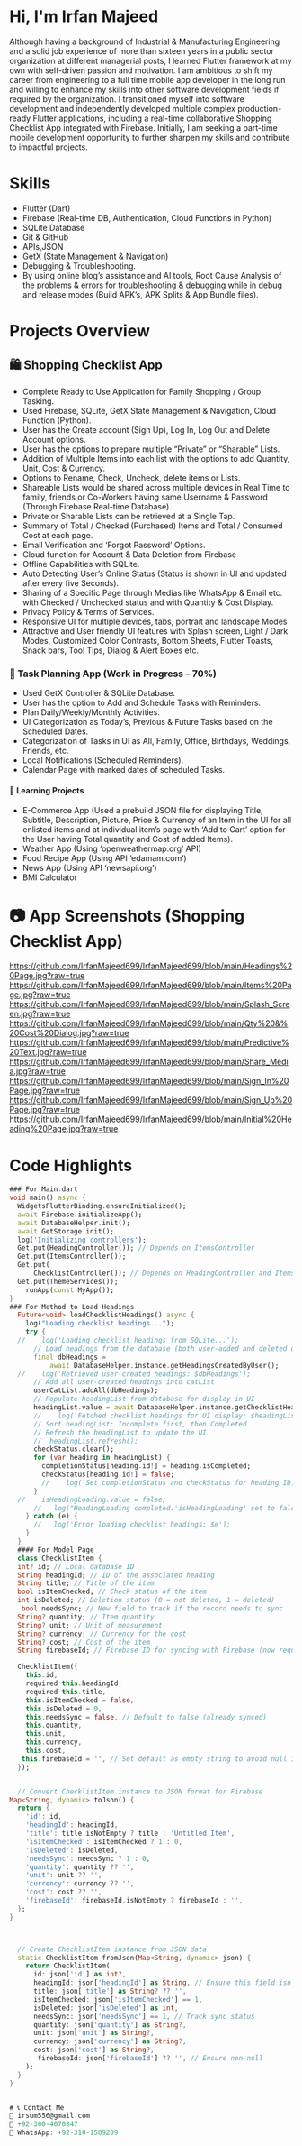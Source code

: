 # Hi, I'm Irfan Majeed

Although having a background of Industrial & Manufacturing Engineering and a solid job experience of more than sixteen years in a public sector organization 
at different managerial posts, I learned Flutter framework at my own with self-driven passion and motivation. I am ambitious to shift my career 
from engineering to a full time mobile app developer in the long run and willing to enhance my skills into other software development fields 
if required by the organization.
I transitioned myself into software development and independently developed multiple complex production-ready Flutter applications, 
including a real-time collaborative Shopping Checklist App integrated with Firebase.
Initially, I am seeking a part-time mobile development opportunity to further sharpen my skills and contribute to impactful projects.

# Skills
- Flutter (Dart)
- Firebase (Real-time DB, Authentication, Cloud Functions in Python)
- SQLite Database
- Git & GitHub
- APIs,JSON
- GetX (State Management & Navigation)
- Debugging & Troubleshooting.
- By using online blog’s assistance and AI tools, Root Cause Analysis of the problems & errors for troubleshooting & debugging while in debug and 
release modes (Build APK’s, APK Splits & App Bundle files).

# Projects Overview

## 🛍 Shopping Checklist App
- Complete Ready to Use Application for Family Shopping / Group Tasking.
- Used Firebase, SQLite, GetX State Management & Navigation, Cloud Function (Python).
- User has the Create account (Sign Up), Log In, Log Out and Delete Account options.
- User has the options to prepare multiple “Private” or “Sharable” Lists.
- Addition of Multiple Items into each list with the options to add Quantity, Unit, Cost & Currency.
- Options to Rename, Check, Uncheck, delete items or Lists.
- Shareable Lists would be shared across multiple devices in Real Time to family, friends or Co-Workers having same Username & Password (Through Firebase Real-time Database).
- Private or Sharable Lists can be retrieved at a Single Tap.
- Summary of Total / Checked (Purchased) Items and Total / Consumed Cost at each page.
- Email Verification and ‘Forgot Password’ Options.
- Cloud function for Account & Data Deletion from Firebase
- Offline Capabilities with SQLite.
- Auto Detecting User’s Online Status (Status is shown in UI and updated after every five Seconds).
- Sharing of a Specific Page through Medias like WhatsApp & Email etc. with Checked / Unchecked status and with Quantity & Cost Display.
- Privacy Policy & Terms of Services.
- Responsive UI for multiple devices, tabs, portrait and landscape Modes
- Attractive and User friendly UI features with Splash screen, Light / Dark Modes, Customized Color Contrasts, Bottom Sheets, Flutter Toasts,
  Snack bars, Tool Tips, Dialog & Alert Boxes etc.

### 📅 Task Planning App (Work in Progress – 70%)
- Used GetX Controller & SQLite Database.
- User has the option to Add and Schedule Tasks with Reminders.
- Plan Daily/Weekly/Monthly Activities.
- UI Categorization as Today’s, Previous & Future Tasks based on the Scheduled Dates.
- Categorization of Tasks in UI as All, Family, Office, Birthdays, Weddings, Friends, etc.
- Local Notifications (Scheduled Reminders).
- Calendar Page with marked dates of scheduled Tasks.


#### 📲 Learning Projects
- E-Commerce App (Used a prebuild JSON file for displaying Title, Subtitle, Description, Picture, Price & Currency of an
Item in the UI for all enlisted items and at individual item’s page with ‘Add to Cart’ option for the User having Total quantity and Cost of added Items).
- Weather App (Using ‘openweathermap.org’ API)
- Food Recipe App (Using API ‘edamam.com’)
- News App (Using API ‘newsapi.org’)
- BMI Calculator


# 📷 App Screenshots (Shopping Checklist App)
https://github.com/IrfanMajeed699/IrfanMajeed699/blob/main/Headings%20Page.jpg?raw=true
https://github.com/IrfanMajeed699/IrfanMajeed699/blob/main/Items%20Page.jpg?raw=true
https://github.com/IrfanMajeed699/IrfanMajeed699/blob/main/Splash_Screen.jpg?raw=true
https://github.com/IrfanMajeed699/IrfanMajeed699/blob/main/Qty%20&%20Cost%20Dialog.jpg?raw=true
https://github.com/IrfanMajeed699/IrfanMajeed699/blob/main/Predictive%20Text.jpg?raw=true
https://github.com/IrfanMajeed699/IrfanMajeed699/blob/main/Share_Media.jpg?raw=true
https://github.com/IrfanMajeed699/IrfanMajeed699/blob/main/Sign_In%20Page.jpg?raw=true
https://github.com/IrfanMajeed699/IrfanMajeed699/blob/main/Sign_Up%20Page.jpg?raw=true
https://github.com/IrfanMajeed699/IrfanMajeed699/blob/main/Initial%20Heading%20Page.jpg?raw=true

#  Code Highlights
```dart
### For Main.dart
void main() async {
  WidgetsFlutterBinding.ensureInitialized();
  await Firebase.initializeApp();
  await DatabaseHelper.init();
  await GetStorage.init();
  log('Initializing controllers');
  Get.put(HeadingController()); // Depends on ItemsController
  Get.put(ItemsController());
  Get.put(
      ChecklistController()); // Depends on HeadingController and ItemsController
  Get.put(ThemeServices());
    runApp(const MyApp());
}
### For Method to Load Headings
  Future<void> loadChecklistHeadings() async {
    log("Loading checklist headings...");
    try {
  //    log('Loading checklist headings from SQLite...');
      // Load headings from the database (both user-added and deleted ones)
      final dbHeadings =
          await DatabaseHelper.instance.getHeadingsCreatedByUser();
  //    log('Retrieved user-created headings: $dbHeadings');
      // Add all user-created headings into catList
      userCatList.addAll(dbHeadings);
      // Populate headingList from database for display in UI
      headingList.value = await DatabaseHelper.instance.getChecklistHeadings();
      //    log('Fetched checklist headings for UI display: $headingList and Heading ${headingList[3].heading} by ${headingList[3].addedByUserId}');
      // Sort headingList: Incomplete first, then Completed
      // Refresh the headingList to update the UI
      //  headingList.refresh();
      checkStatus.clear();
      for (var heading in headingList) {
        completionStatus[heading.id!] = heading.isCompleted;
        checkStatus[heading.id!] = false;
        //    log('Set completionStatus and checkStatus for heading ID: ${heading.id},Heading:${heading.heading}, isCompleted: ${heading.isCompleted}, FirebaseID: ${heading.firebaseId} , User: ${heading.addedByUserId}');
      }
  //    isHeadingLoading.value = false;
      //   log("HeadingLoading completed.'isHeadingLoading' set to false.");
    } catch (e) {
      //   log('Error loading checklist headings: $e');
    }
  }
  #### For Model Page
  class ChecklistItem {
  int? id; // Local database ID
  String headingId; // ID of the associated heading
  String title; // Title of the item
  bool isItemChecked; // Check status of the item
  int isDeleted; // Deletion status (0 = not deleted, 1 = deleted)
   bool needsSync; // New field to track if the record needs to sync
  String? quantity; // Item quantity
  String? unit; // Unit of measurement
  String? currency; // Currency for the cost
  String? cost; // Cost of the item
  String firebaseId; // Firebase ID for syncing with Firebase (now required)

  ChecklistItem({
    this.id,
    required this.headingId,
    required this.title,
    this.isItemChecked = false,
    this.isDeleted = 0,
    this.needsSync = false, // Default to false (already synced)
    this.quantity,
    this.unit,
    this.currency,
    this.cost,
   this.firebaseId = '', // Set default as empty string to avoid null issues
  });


  // Convert ChecklistItem instance to JSON format for Firebase
Map<String, dynamic> toJson() {
  return {
    'id': id,
    'headingId': headingId,
    'title': title.isNotEmpty ? title : 'Untitled Item',
    'isItemChecked': isItemChecked ? 1 : 0,
    'isDeleted': isDeleted,
    'needsSync': needsSync ? 1 : 0,
    'quantity': quantity ?? '',
    'unit': unit ?? '',
    'currency': currency ?? '',
    'cost': cost ?? '',
    'firebaseId': firebaseId.isNotEmpty ? firebaseId : '',
  };
}



  // Create ChecklistItem instance from JSON data
  static ChecklistItem fromJson(Map<String, dynamic> json) {
    return ChecklistItem(
      id: json['id'] as int?,
      headingId: json['headingId'] as String, // Ensure this field isn't null
      title: json['title'] as String? ?? '',
      isItemChecked: json['isItemChecked'] == 1,
      isDeleted: json['isDeleted'] as int,
      needsSync: json['needsSync'] == 1, // Track sync status
      quantity: json['quantity'] as String?,
      unit: json['unit'] as String?,
      currency: json['currency'] as String?,
      cost: json['cost'] as String?,
       firebaseId: json['firebaseId'] ?? '', // Ensure non-null
    );
  }
}


# 📞 Contact Me
📧 irsum556@gmail.com  
📱 +92-300-4070847  
🔗 WhatsApp: +92-310-1509209
